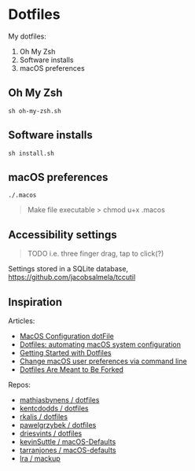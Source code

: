 # Dotfiles

My dotfiles:
1. Oh My Zsh
1. Software installs
1. macOS preferences

## Oh My Zsh

```
sh oh-my-zsh.sh
```

## Software installs

```
sh install.sh
```

## macOS preferences

```
./.macos
```

> Make file executable > chmod u+x .macos

## Accessibility settings

> TODO i.e. three finger drag, tap to click(?)

Settings stored in a SQLite database, https://github.com/jacobsalmela/tccutil

## Inspiration

Articles:
+ [MacOS Configuration dotFile](https://wilsonmar.github.io/dotfiles/)
+ [Dotfiles: automating macOS system configuration](https://kalis.me/dotfiles-automating-macos-system-configuration/)
+ [Getting Started with Dotfiles](https://driesvints.com/blog/getting-started-with-dotfiles/)
+ [Change macOS user preferences via command line](https://pawelgrzybek.com/change-macos-user-preferences-via-command-line/)
+ [Dotfiles Are Meant to Be Forked](https://zachholman.com/2010/08/dotfiles-are-meant-to-be-forked/)

Repos:
+ [mathiasbynens / dotfiles](https://github.com/mathiasbynens/dotfiles)
+ [kentcdodds / dotfiles](https://github.com/kentcdodds/dotfiles)
+ [rkalis / dotfiles](https://github.com/rkalis/dotfiles)
+ [pawelgrzybek / dotfiles](https://github.com/pawelgrzybek/dotfiles)
+ [driesvints / dotfiles](https://github.com/driesvints/dotfiles)
+ [kevinSuttle / macOS-Defaults](https://github.com/kevinSuttle/macOS-Defaults)
+ [tarranjones / macOS-defaults](https://github.com/tarranjones/macOS-defaults)
+ [lra / mackup](https://github.com/lra/mackup)
